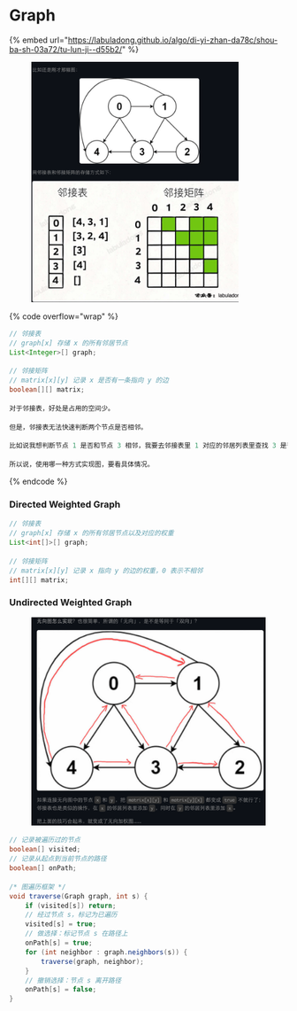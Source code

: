 # Graph

{% embed url="https://labuladong.github.io/algo/di-yi-zhan-da78c/shou-ba-sh-03a72/tu-lun-ji--d55b2/" %}

<figure><img src="../../.gitbook/assets/image (43).png" alt="" width="375"><figcaption></figcaption></figure>

{% code overflow="wrap" %}
```java
// 邻接表
// graph[x] 存储 x 的所有邻居节点
List<Integer>[] graph;

// 邻接矩阵
// matrix[x][y] 记录 x 是否有一条指向 y 的边
boolean[][] matrix;

对于邻接表，好处是占用的空间少。

但是，邻接表无法快速判断两个节点是否相邻。

比如说我想判断节点 1 是否和节点 3 相邻，我要去邻接表里 1 对应的邻居列表里查找 3 是否存在。但对于邻接矩阵就简单了，只要看看 matrix[1][3] 就知道了，效率高。

所以说，使用哪一种方式实现图，要看具体情况。
```
{% endcode %}

### Directed Weighted Graph

```java
// 邻接表
// graph[x] 存储 x 的所有邻居节点以及对应的权重
List<int[]>[] graph;

// 邻接矩阵
// matrix[x][y] 记录 x 指向 y 的边的权重，0 表示不相邻
int[][] matrix;

```

### Undirected Weighted Graph

<figure><img src="../../.gitbook/assets/image (45).png" alt="" width="563"><figcaption></figcaption></figure>



```java
// 记录被遍历过的节点
boolean[] visited;
// 记录从起点到当前节点的路径
boolean[] onPath;

/* 图遍历框架 */
void traverse(Graph graph, int s) {
    if (visited[s]) return;
    // 经过节点 s，标记为已遍历
    visited[s] = true;
    // 做选择：标记节点 s 在路径上
    onPath[s] = true;
    for (int neighbor : graph.neighbors(s)) {
        traverse(graph, neighbor);
    }
    // 撤销选择：节点 s 离开路径
    onPath[s] = false;
}

```



